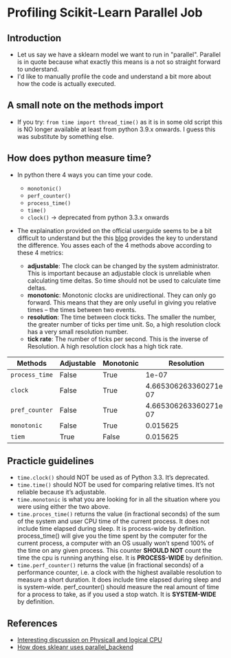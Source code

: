 # Profiling Scikit-Learn Parallel Job

## Introduction
- Let us say we have a sklearn model we want to run in "parallel". Parallel is in quote because what exactly this means is a not so straight forward to understand.
- I'd like to manually profile the code and understand a bit more about how the code is actually executed.

## A small note on the methods import
- If you try: `from time import thread_time()` as it is in some old script this is NO longer available at least from python 3.9.x onwards. I guess this was substitute by something else.


## How does python measure time?
- In python there 4 ways you can time your code.
  - `monotonic()`
  - `perf_counter()`
  - `process_time()`
  - `time()`
  - `clock()` -> deprecated from python 3.3.x onwards

- The explaination provided on the official userguide seems to be a bit difficult to understand but the this [blog](https://www.webucator.com/article/python-clocks-explained/) provides the key to understand the difference. You asses each of the 4 methods above according to these 4 metrics:
  - **adjustable**: The clock can be changed by the system administrator. This is important because an adjustable clock is unreliable when calculating time deltas. 
    So time should not be used to calculate time deltas.
  - **monotonic**: Monotonic clocks are unidirectional. They can only go forward. This means that they are only useful in giving you relative times – the times between two events.
  - **resolution**: The time between clock ticks. The smaller the number, the greater number of ticks per time unit. So, a high resolution clock has a very small resolution number.
  - **tick rate**: The number of ticks per second. This is the inverse of Resolution. A high resolution clock has a high tick rate.

| Methods | Adjustable | Monotonic | Resolution | Tick Rate |
| ------- | ---------- | --------- | ---------- | --------- |
| `process_time` | False | True | 1e-07 | 10,000,000 |
| `clock` | False | True | 4.665306263360271e-07 | 2,143,482 |
| `pref_counter` | False | True | 4.665306263360271e-07 | 2,143,482 |
| `monotonic` | False | True | 0.015625 | 64 |
| `tiem` | True | False| 0.015625 | 64 |

## Practicle guidelines
- `time.clock()` should NOT be used as of Python 3.3. It’s deprecated.
- `time.time()` should NOT be used for comparing relative times. It’s not reliable because it’s adjustable.
- `time.monotonic` is what you are looking for in all the situation where you were using either the two above.
- `time.proces_time()` returns the value (in fractional seconds) of the sum of the system and  user CPU time of the current process. It does not include time elapsed during sleep. It is process-wide by definition. process_time() will give you the time spent by the  computer for the current process, a computer with an OS usually won’t spend 100% of the time on any given process. This counter **SHOULD NOT** count the time the cpu is running anything else. It is **PROCESS-WIDE** by definition.
- `time.perf_counter()` returns the value (in fractional seconds) of a performance counter,  i.e. a clock with the highest available resolution to measure a short duration. It does  include time elapsed during sleep and is system-wide. perf_counter() should measure the real amount of time for a process to take, as if you used a stop watch. It is **SYSTEM-WIDE** by definition.

## References
- [Interesting discussion on Physicall and logical CPU](https://stackoverflow.com/questions/1006289/how-to-find-out-the-number-of-cpus-using-python/36540625)
- [How does skleanr uses parallel_backend](https://scikit-learn.org/stable/modules/generated/sklearn.utils.parallel_backend.html)


